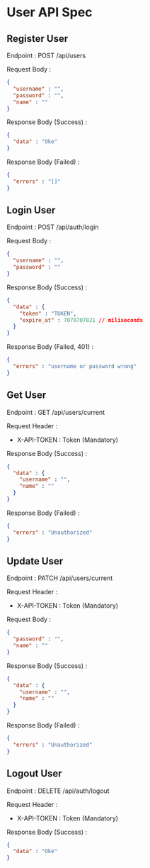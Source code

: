 # User API Spec

## Register User
Endpoint : POST /api/users

Request Body :

```json
{
  "username" : "",
  "password" : "",
  "name" : ""
}
```

Response Body (Success) :
```json
{
  "data" : "Oke"
}
```

Response Body (Failed) :
```json
{
  "errors" : "[]"
}
```

## Login User

Endpoint : POST /api/auth/login

Request Body :

```json
{
  "username" : "",
  "password" : ""
}
```

Response Body (Success) :
```json
{
  "data" : {
    "token" : "TOKEN",
    "expire_at" : 7070707021 // miliseconds
  }
}
```

Response Body (Failed, 401) :
```json
{
  "errors" : "username or password wrong"
}
```

## Get User

Endpoint : GET /api/users/current

Request Header :
- X-API-TOKEN : Token (Mandatory)

Response Body (Success) :
```json
{
  "data" : {
    "username" : "",
    "name" : ""
  }
}
```

Response Body (Failed) :
```json
{
  "errors" : "Unauthorized"
}
```

## Update User
Endpoint : PATCH /api/users/current

Request Header :
- X-API-TOKEN : Token (Mandatory)

Request Body :

```json
{
  "password" : "",
  "name" : ""
}
```

Response Body (Success) :
```json
{
  "data" : {
    "username" : "",
    "name" : ""
  }
}
```

Response Body (Failed) :
```json
{
  "errors" : "Unauthorized"
}
```

## Logout User

Endpoint : DELETE /api/auth/logout

Request Header :
- X-API-TOKEN : Token (Mandatory)

Response Body (Success) :
```json
{
  "data" : "Oke"
}
```